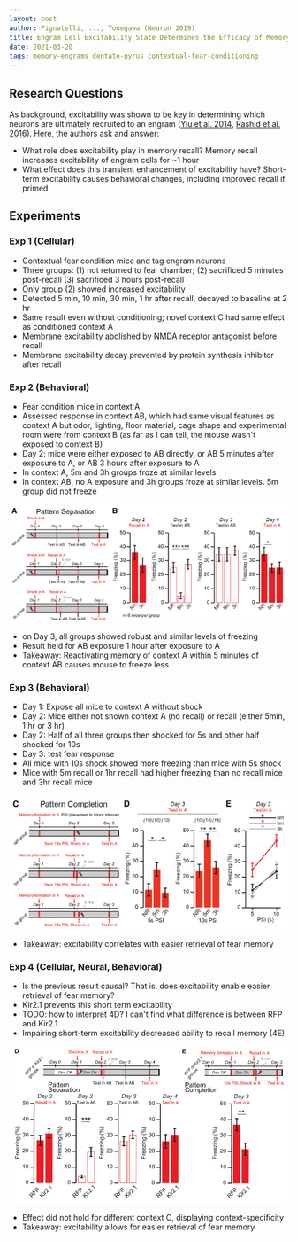 ```yaml
---
layout: post
author: Pignatelli, ..., Tonegawa (Neuron 2019)
title: Engram Cell Excitability State Determines the Efficacy of Memory Retrieval
date: 2021-03-20
tags: memory-engrams dentate-gyrus contextual-fear-conditioning
---
```


## Research Questions

As background, excitability was shown to be key in determining which neurons
are ultimately recruited to an engram ([Yiu et al. 2014](yiu_neuron_2014_neurons_recruited_memory_trace.md),
[Rashid et al. 2016](rashid_science_2016_competition_memory_engrams.md)). Here, the 
authors ask and answer:

- What role does excitability play in memory recall? Memory recall
increases excitability of engram cells for ~1 hour
- What effect does this transient enhancement of excitability have? Short-term excitability
  causes behavioral changes, including improved recall if primed

## Experiments

### Exp 1 (Cellular)

- Contextual fear condition mice and tag engram neurons
- Three groups: (1) not returned to fear chamber; (2) sacrificed 5 minutes post-recall
  (3) sacrificed 3 hours post-recall
- Only group (2) showed increased excitability  
- Detected 5 min, 10 min, 30 min, 1 hr after recall, decayed to baseline at 2 hr
- Same result even without conditioning; novel context C had same effect as conditioned context A
- Membrane excitability abolished by NMDA receptor antagonist before recall
- Membrane excitability decay prevented by protein synthesis inhibitor after recall

### Exp 2 (Behavioral)

- Fear condition mice in context A
- Assessed response in context AB, which had same visual features as context A but odor, lighting,
floor material, cage shape and experimental room were from context B (as far as I can tell, the mouse
  wasn't exposed to context B)
- Day 2: mice were either exposed to AB directly, or AB 5 minutes after exposure to A, or AB 3 hours
after exposure to A
- In context A, 5m and 3h groups froze at similar levels
- In context AB, no A exposure and 3h groups froze at similar levels. 5m group did not freeze

![3AB](pignatelli_neuron_2019_engram_excitability/3AB.png)

- on Day 3, all groups showed robust and similar levels of freezing
- Result held for AB exposure 1 hour after exposure to A
- Takeaway: Reactivating memory of context A within 5 minutes of context AB causes mouse
  to freeze less
  
### Exp 3 (Behavioral)

- Day 1: Expose all mice to context A without shock
- Day 2: Mice either not shown context A (no recall) or recall (either 5min, 1 hr or 3 hr)
- Day 2: Half of all three groups then shocked for 5s and other half shocked for 10s
- Day 3: test fear response
- All mice with 10s shock showed more freezing than mice with 5s shock
- Mice with 5m recall or 1hr recall had higher freezing than no recall mice and 3hr recall mice

![3CDE](pignatelli_neuron_2019_engram_excitability/3CDE.png)

- Takeaway: excitability correlates with easier retrieval of fear memory

### Exp 4 (Cellular, Neural, Behavioral)

- Is the previous result causal? That is, does excitability enable easier retrieval of fear memory?
- Kir2.1 prevents this short term excitability
- TODO: how to interpret 4D? I can't find what difference is between RFP and Kir2.1
- Impairing short-term excitability decreased ability to recall memory (4E)

![4DE](pignatelli_neuron_2019_engram_excitability/4DE.png)

- Effect did not hold for different context C, displaying context-specificity
- Takeaway: excitability allows for easier retrieval of fear memory